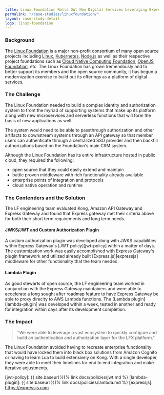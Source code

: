```yaml
---
title: Linux Foundation Rolls Out New Digital Services Leveraging Express Gateway
permalink: "/case-studies/linuxfoundation/"
layout: case-study-detail
logo: linux-foundation
---
```


### Background

The [Linux Foundation][linux-foundation] is a major non-profit consortium of many open source projects including [Linux][linux], [Kubernetes][kubernetes], [Node.js][nodejs] as well as their respective project foundations such as [Cloud Native Computing Foundation][cncf], [OpenJS Foundation][openjs], etc.  The Linux Foundation has grown tremendously and to better support its members and the open source community, it has begun a modernization exercise to build out its offerings as a platform of digital services.

### The Challenge

The Linux Foundation needed to build a complex identity and authorization system to front the myriad of supporting systems that make up its platform along with new microservices and serverless functions that will form the basis of new applications as well.

The system would need to be able to passthrough authorization and other artifacts to downstream systems through an API gateway so that member users can authenticate through a centralized SSO provider and then backfill authorizations based on the Foundation's main CRM system.

Although the Linux Foundation has its entire infrastructure hosted in public cloud, they required the following:
- open source that they could easily extend and maintain
- battle proven middleware with rich functionality already available
- enterprise points of integration and protocols
- cloud native operation and runtime

### The Contenders and the Solution

The LF engineering team evaluated Kong, Amazon API Gateway and Express Gateway and found that Express gateway met their criteria above for both their short term requirements and long term needs.

#### JWKS/JWT and Custom Authorization Plugin
A custom authorization plugin was developed along with JWKS capabilities within Express Gateway's [JWT policy][jwt-policy] within a matter of days. The customization work was easily accomplished with Express Gateway's plugin framework and utilized already built [Express.js][expressjs] middleware for other functionality that the team needed.

#### Lambda Plugin
As good stewarts of open source, the LF engineering team worked in conjunction with the Express Gateway maintainers and were able to accelerate a long sought after roadmap feature to have Express Gateway be able to proxy direclty to AWS Lambda functions. The [Lambda plugin][lambda-plugin] was developed within a week, tested in another and ready for integration within days after its development completion.

### The Impact

> "We were able to leverage a vast ecosystem to quickly configure and build an authentication and authorization layer for the LFX platform."

The Linux Foundation avoided having to recreate enterprise functionality that would have locked them into black box solutions from Amazon Cognito or having to learn Lua to build extensively on Kong. With a single developer, they were able to meet their timelines for end to end integration and make iterative adjustments.

[linux-foundation]: https://linuxfoundation.org
[linux]: https://www.linuxfoundation.org/projects/linux
[kubernetes]: https://kubernetes.io
[nodejs]: https://nodejs.org
[cncf]: https://www.cncf.io
[openjs]: https://js.foundation
[jwt-policy]: {{ site.baseurl }}{% link docs/policies/jwt.md %}
[lambda-plugin]: {{ site.baseurl }}{% link docs/policies/lambda.md %}
[expressjs]: https://expressjs.com
